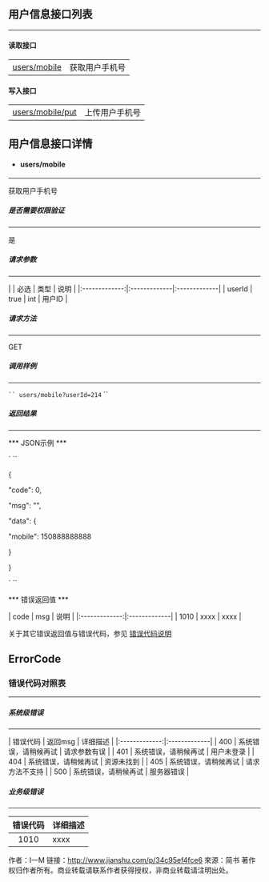 ## 用户信息接口列表

---

#### 读取接口

|  |  |
|:-------------:|:-------------|
| [users/mobile](#users-mobile) | 获取用户手机号 |


#### 写入接口

|  |  |
|:-------------:|:-------------|
| [users/mobile/put](#users-mobile-put) | 上传用户手机号 |


## 用户信息接口详情

* #### users/mobile

---

获取用户手机号

##### 是否需要权限验证

---

是

##### 请求参数

---

| | 必选 | 类型 | 说明 |
|:-------------:|:-------------|:-------------|
| userId | true | int | 用户ID |

##### 请求方法

---

GET

##### 调用样例

---

` ``
users/mobile?userId=214
` ``

##### 返回结果

---

*** JSON示例 ***

` ``

{

"code": 0,

"msg": "",

"data": {

"mobile": 150888888888

}

}

` ``

*** 错误返回值 ***

| code | msg | 说明 |
|:-------------:|:-------------|
| 1010 | xxxx | xxxx |

关于其它错误返回值与错误代码，参见 [错误代码说明](#errorcode)



## ErrorCode

### 错误代码对照表

---

##### 系统级错误

---

| 错误代码 | 返回msg | 详细描述 |
|:-------------:|:-------------|
| 400 | 系统错误，请稍候再试 | 请求参数有误 |
| 401 | 系统错误，请稍候再试 | 用户未登录 |
| 404 | 系统错误，请稍候再试 | 资源未找到 |
| 405 | 系统错误，请稍候再试 | 请求方法不支持 |
| 500 | 系统错误，请稍候再试 | 服务器错误 |

##### 业务级错误

---

| 错误代码 | 详细描述 |
|:-------------:|:-------------|
| 1010 | xxxx |

作者：I一M
链接：http://www.jianshu.com/p/34c95ef4fce6
來源：简书
著作权归作者所有。商业转载请联系作者获得授权，非商业转载请注明出处。